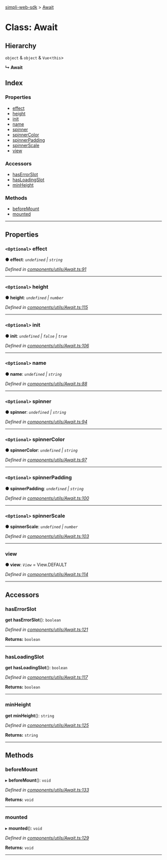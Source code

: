 [simpli-web-sdk](../README.md) > [Await](../classes/await.md)

# Class: Await

## Hierarchy

 `object` & `object` & `Vue`<`this`>

**↳ Await**

## Index

### Properties

* [effect](await.md#effect)
* [height](await.md#height)
* [init](await.md#init)
* [name](await.md#name)
* [spinner](await.md#spinner)
* [spinnerColor](await.md#spinnercolor)
* [spinnerPadding](await.md#spinnerpadding)
* [spinnerScale](await.md#spinnerscale)
* [view](await.md#view)

### Accessors

* [hasErrorSlot](await.md#haserrorslot)
* [hasLoadingSlot](await.md#hasloadingslot)
* [minHeight](await.md#minheight)

### Methods

* [beforeMount](await.md#beforemount)
* [mounted](await.md#mounted)

---

## Properties

<a id="effect"></a>

### `<Optional>` effect

**● effect**: *`undefined` \| `string`*

*Defined in [components/utils/Await.ts:91](https://github.com/simplitech/simpli-web-sdk/blob/2a29ffa/src/components/utils/Await.ts#L91)*

___
<a id="height"></a>

### `<Optional>` height

**● height**: *`undefined` \| `number`*

*Defined in [components/utils/Await.ts:115](https://github.com/simplitech/simpli-web-sdk/blob/2a29ffa/src/components/utils/Await.ts#L115)*

___
<a id="init"></a>

### `<Optional>` init

**● init**: *`undefined` \| `false` \| `true`*

*Defined in [components/utils/Await.ts:106](https://github.com/simplitech/simpli-web-sdk/blob/2a29ffa/src/components/utils/Await.ts#L106)*

___
<a id="name"></a>

### `<Optional>` name

**● name**: *`undefined` \| `string`*

*Defined in [components/utils/Await.ts:88](https://github.com/simplitech/simpli-web-sdk/blob/2a29ffa/src/components/utils/Await.ts#L88)*

___
<a id="spinner"></a>

### `<Optional>` spinner

**● spinner**: *`undefined` \| `string`*

*Defined in [components/utils/Await.ts:94](https://github.com/simplitech/simpli-web-sdk/blob/2a29ffa/src/components/utils/Await.ts#L94)*

___
<a id="spinnercolor"></a>

### `<Optional>` spinnerColor

**● spinnerColor**: *`undefined` \| `string`*

*Defined in [components/utils/Await.ts:97](https://github.com/simplitech/simpli-web-sdk/blob/2a29ffa/src/components/utils/Await.ts#L97)*

___
<a id="spinnerpadding"></a>

### `<Optional>` spinnerPadding

**● spinnerPadding**: *`undefined` \| `string`*

*Defined in [components/utils/Await.ts:100](https://github.com/simplitech/simpli-web-sdk/blob/2a29ffa/src/components/utils/Await.ts#L100)*

___
<a id="spinnerscale"></a>

### `<Optional>` spinnerScale

**● spinnerScale**: *`undefined` \| `number`*

*Defined in [components/utils/Await.ts:103](https://github.com/simplitech/simpli-web-sdk/blob/2a29ffa/src/components/utils/Await.ts#L103)*

___
<a id="view"></a>

###  view

**● view**: *`View`* =  View.DEFAULT

*Defined in [components/utils/Await.ts:114](https://github.com/simplitech/simpli-web-sdk/blob/2a29ffa/src/components/utils/Await.ts#L114)*

___

## Accessors

<a id="haserrorslot"></a>

###  hasErrorSlot

**get hasErrorSlot**(): `boolean`

*Defined in [components/utils/Await.ts:121](https://github.com/simplitech/simpli-web-sdk/blob/2a29ffa/src/components/utils/Await.ts#L121)*

**Returns:** `boolean`

___
<a id="hasloadingslot"></a>

###  hasLoadingSlot

**get hasLoadingSlot**(): `boolean`

*Defined in [components/utils/Await.ts:117](https://github.com/simplitech/simpli-web-sdk/blob/2a29ffa/src/components/utils/Await.ts#L117)*

**Returns:** `boolean`

___
<a id="minheight"></a>

###  minHeight

**get minHeight**(): `string`

*Defined in [components/utils/Await.ts:125](https://github.com/simplitech/simpli-web-sdk/blob/2a29ffa/src/components/utils/Await.ts#L125)*

**Returns:** `string`

___

## Methods

<a id="beforemount"></a>

###  beforeMount

▸ **beforeMount**(): `void`

*Defined in [components/utils/Await.ts:133](https://github.com/simplitech/simpli-web-sdk/blob/2a29ffa/src/components/utils/Await.ts#L133)*

**Returns:** `void`

___
<a id="mounted"></a>

###  mounted

▸ **mounted**(): `void`

*Defined in [components/utils/Await.ts:129](https://github.com/simplitech/simpli-web-sdk/blob/2a29ffa/src/components/utils/Await.ts#L129)*

**Returns:** `void`

___

